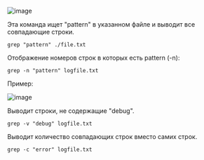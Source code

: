 
![image](https://github.com/user-attachments/assets/85cddc52-4468-4d13-98d9-3da233acac5d)

Эта команда ищет "pattern" в указанном файле и выводит все совпадающие строки.

```
grep "pattern" ./file.txt
```

Отображение номеров строк в которых есть pattern (-n):

```
grep -n "pattern" logfile.txt
```
Пример:

![image](https://github.com/user-attachments/assets/aa1ec7c9-ec0a-492f-8c04-9649e1caddf3)

Выводит строки, не содержащие "debug". 

```
grep -v "debug" logfile.txt
```

Выводит количество совпадающих строк вместо самих строк.

```
grep -c "error" logfile.txt
```

